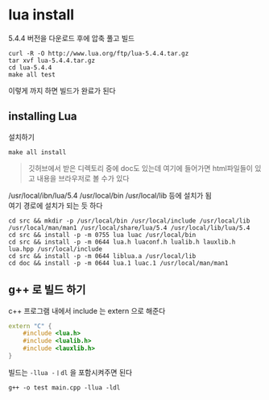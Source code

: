 # lua install
5.4.4 버전을 다운로드 후에 압축 풀고 빌드
```
curl -R -O http://www.lua.org/ftp/lua-5.4.4.tar.gz
tar xvf lua-5.4.4.tar.gz
cd lua-5.4.4
make all test
```

이렇게 까지 하면 빌드가 완료가 된다   

## installing Lua
설치하기
```
make all install
```

> 깃허브에서 받은 디렉토리 중에 doc도 있는데 여기에 들어가면 html파일들이 있고 내용을 브라우저로 볼 수가 있다   

/usr/local/ibn/lua/5.4   /usr/local/bin  /usr/local/lib 등에 설치가 됨   
여기 경로에 설치가 되는 듯 하다
```
cd src && mkdir -p /usr/local/bin /usr/local/include /usr/local/lib /usr/local/man/man1 /usr/local/share/lua/5.4 /usr/local/lib/lua/5.4
cd src && install -p -m 0755 lua luac /usr/local/bin
cd src && install -p -m 0644 lua.h luaconf.h lualib.h lauxlib.h lua.hpp /usr/local/include
cd src && install -p -m 0644 liblua.a /usr/local/lib
cd doc && install -p -m 0644 lua.1 luac.1 /usr/local/man/man1
```


## g++ 로 빌드 하기
c++ 프로그램 내에서 include 는 extern 으로 해준다 
```cpp
extern "C" {
    #include <lua.h>
    #include <lualib.h>
    #include <lauxlib.h>
}
```

빌드는 `-llua -ㅣdl` 을 포함시켜주면 된다
```
g++ -o test main.cpp -llua -ldl
```
